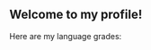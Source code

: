 ## Welcome to my profile!
Here are my language grades:

<!--START_LANG_SCORES-->
<!--END_LANG_SCORES-->
